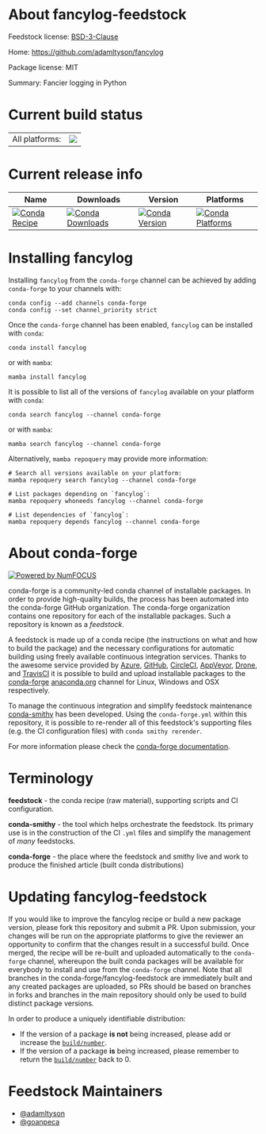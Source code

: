 About fancylog-feedstock
========================

Feedstock license: [BSD-3-Clause](https://github.com/conda-forge/fancylog-feedstock/blob/main/LICENSE.txt)

Home: https://github.com/adamltyson/fancylog

Package license: MIT

Summary: Fancier logging in Python

Current build status
====================


<table><tr><td>All platforms:</td>
    <td>
      <a href="https://dev.azure.com/conda-forge/feedstock-builds/_build/latest?definitionId=15183&branchName=main">
        <img src="https://dev.azure.com/conda-forge/feedstock-builds/_apis/build/status/fancylog-feedstock?branchName=main">
      </a>
    </td>
  </tr>
</table>

Current release info
====================

| Name | Downloads | Version | Platforms |
| --- | --- | --- | --- |
| [![Conda Recipe](https://img.shields.io/badge/recipe-fancylog-green.svg)](https://anaconda.org/conda-forge/fancylog) | [![Conda Downloads](https://img.shields.io/conda/dn/conda-forge/fancylog.svg)](https://anaconda.org/conda-forge/fancylog) | [![Conda Version](https://img.shields.io/conda/vn/conda-forge/fancylog.svg)](https://anaconda.org/conda-forge/fancylog) | [![Conda Platforms](https://img.shields.io/conda/pn/conda-forge/fancylog.svg)](https://anaconda.org/conda-forge/fancylog) |

Installing fancylog
===================

Installing `fancylog` from the `conda-forge` channel can be achieved by adding `conda-forge` to your channels with:

```
conda config --add channels conda-forge
conda config --set channel_priority strict
```

Once the `conda-forge` channel has been enabled, `fancylog` can be installed with `conda`:

```
conda install fancylog
```

or with `mamba`:

```
mamba install fancylog
```

It is possible to list all of the versions of `fancylog` available on your platform with `conda`:

```
conda search fancylog --channel conda-forge
```

or with `mamba`:

```
mamba search fancylog --channel conda-forge
```

Alternatively, `mamba repoquery` may provide more information:

```
# Search all versions available on your platform:
mamba repoquery search fancylog --channel conda-forge

# List packages depending on `fancylog`:
mamba repoquery whoneeds fancylog --channel conda-forge

# List dependencies of `fancylog`:
mamba repoquery depends fancylog --channel conda-forge
```


About conda-forge
=================

[![Powered by
NumFOCUS](https://img.shields.io/badge/powered%20by-NumFOCUS-orange.svg?style=flat&colorA=E1523D&colorB=007D8A)](https://numfocus.org)

conda-forge is a community-led conda channel of installable packages.
In order to provide high-quality builds, the process has been automated into the
conda-forge GitHub organization. The conda-forge organization contains one repository
for each of the installable packages. Such a repository is known as a *feedstock*.

A feedstock is made up of a conda recipe (the instructions on what and how to build
the package) and the necessary configurations for automatic building using freely
available continuous integration services. Thanks to the awesome service provided by
[Azure](https://azure.microsoft.com/en-us/services/devops/), [GitHub](https://github.com/),
[CircleCI](https://circleci.com/), [AppVeyor](https://www.appveyor.com/),
[Drone](https://cloud.drone.io/welcome), and [TravisCI](https://travis-ci.com/)
it is possible to build and upload installable packages to the
[conda-forge](https://anaconda.org/conda-forge) [anaconda.org](https://anaconda.org/)
channel for Linux, Windows and OSX respectively.

To manage the continuous integration and simplify feedstock maintenance
[conda-smithy](https://github.com/conda-forge/conda-smithy) has been developed.
Using the ``conda-forge.yml`` within this repository, it is possible to re-render all of
this feedstock's supporting files (e.g. the CI configuration files) with ``conda smithy rerender``.

For more information please check the [conda-forge documentation](https://conda-forge.org/docs/).

Terminology
===========

**feedstock** - the conda recipe (raw material), supporting scripts and CI configuration.

**conda-smithy** - the tool which helps orchestrate the feedstock.
                   Its primary use is in the construction of the CI ``.yml`` files
                   and simplify the management of *many* feedstocks.

**conda-forge** - the place where the feedstock and smithy live and work to
                  produce the finished article (built conda distributions)


Updating fancylog-feedstock
===========================

If you would like to improve the fancylog recipe or build a new
package version, please fork this repository and submit a PR. Upon submission,
your changes will be run on the appropriate platforms to give the reviewer an
opportunity to confirm that the changes result in a successful build. Once
merged, the recipe will be re-built and uploaded automatically to the
`conda-forge` channel, whereupon the built conda packages will be available for
everybody to install and use from the `conda-forge` channel.
Note that all branches in the conda-forge/fancylog-feedstock are
immediately built and any created packages are uploaded, so PRs should be based
on branches in forks and branches in the main repository should only be used to
build distinct package versions.

In order to produce a uniquely identifiable distribution:
 * If the version of a package **is not** being increased, please add or increase
   the [``build/number``](https://docs.conda.io/projects/conda-build/en/latest/resources/define-metadata.html#build-number-and-string).
 * If the version of a package **is** being increased, please remember to return
   the [``build/number``](https://docs.conda.io/projects/conda-build/en/latest/resources/define-metadata.html#build-number-and-string)
   back to 0.

Feedstock Maintainers
=====================

* [@adamltyson](https://github.com/adamltyson/)
* [@goanpeca](https://github.com/goanpeca/)

